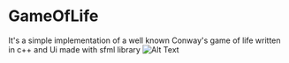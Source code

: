 # GameOfLife

It's a simple implementation of a well known Conway's game of life written in c++ and Ui made with sfml library
![Alt Text](https://www.kapwing.com/videos/6244194a69fa700085a9703c.gif)
